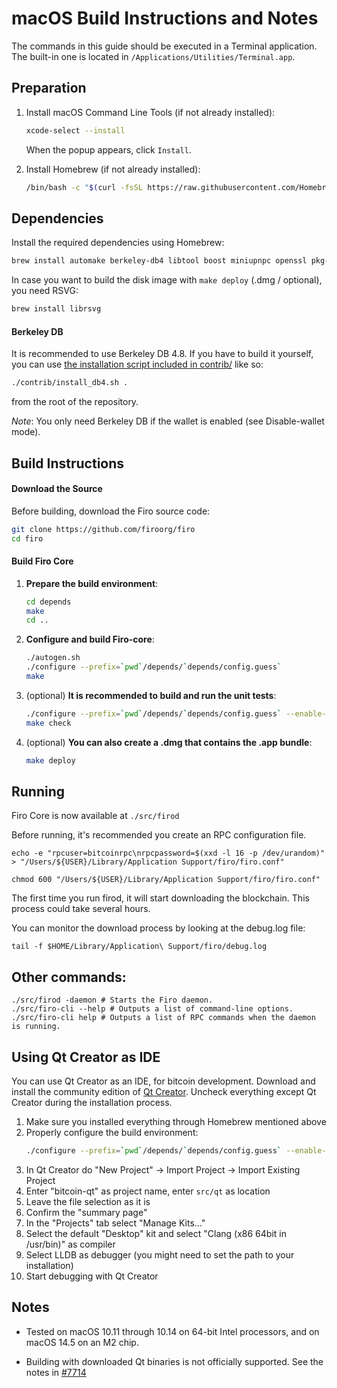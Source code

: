 macOS Build Instructions and Notes
====================================
The commands in this guide should be executed in a Terminal application.
The built-in one is located in `/Applications/Utilities/Terminal.app`.

## Preparation
1. Install macOS Command Line Tools (if not already installed):
   ```bash
   xcode-select --install
   ```
   When the popup appears, click `Install`.


2. Install Homebrew (if not already installed):
   ```bash
   /bin/bash -c "$(curl -fsSL https://raw.githubusercontent.com/Homebrew/install/HEAD/install.sh)"
   ```


## Dependencies
Install the required dependencies using Homebrew:
```bash
brew install automake berkeley-db4 libtool boost miniupnpc openssl pkg-config protobuf python qt libevent qrencode python-setuptools m4
```

In case you want to build the disk image with `make deploy` (.dmg / optional), you need RSVG:
```bash
brew install librsvg
```

#### Berkeley DB
It is recommended to use Berkeley DB 4.8. If you have to build it yourself, you can use [the installation script included in contrib/](https://github.com/bitcoin/bitcoin/blob/master/contrib/install_db4.sh) like so:
```bash
./contrib/install_db4.sh .
```
from the root of the repository.

*Note*: You only need Berkeley DB if the wallet is enabled (see Disable-wallet mode).

## Build Instructions

#### Download the Source
Before building, download the Firo source code:
```bash
git clone https://github.com/firoorg/firo
cd firo
```

#### Build Firo Core
1. **Prepare the build environment**:
   ```bash
   cd depends
   make
   cd ..
   ```

2. **Configure and build Firo-core**:
   ```bash
   ./autogen.sh
   ./configure --prefix=`pwd`/depends/`depends/config.guess`
   make
   ```

3. (optional) **It is recommended to build and run the unit tests**:
   ```bash
   ./configure --prefix=`pwd`/depends/`depends/config.guess` --enable-tests
   make check
   ```
        
4. (optional) **You can also create a .dmg that contains the .app bundle**:
    ```bash
    make deploy
    ```


Running
-------

Firo Core is now available at `./src/firod`

Before running, it's recommended you create an RPC configuration file.

    echo -e "rpcuser=bitcoinrpc\nrpcpassword=$(xxd -l 16 -p /dev/urandom)" > "/Users/${USER}/Library/Application Support/firo/firo.conf"

    chmod 600 "/Users/${USER}/Library/Application Support/firo/firo.conf"

The first time you run firod, it will start downloading the blockchain. This process could take several hours.

You can monitor the download process by looking at the debug.log file:

    tail -f $HOME/Library/Application\ Support/firo/debug.log

Other commands:
-------

    ./src/firod -daemon # Starts the Firo daemon.
    ./src/firo-cli --help # Outputs a list of command-line options.
    ./src/firo-cli help # Outputs a list of RPC commands when the daemon is running.

Using Qt Creator as IDE
------------------------
You can use Qt Creator as an IDE, for bitcoin development.
Download and install the community edition of [Qt Creator](https://www.qt.io/download/).
Uncheck everything except Qt Creator during the installation process.

1. Make sure you installed everything through Homebrew mentioned above
2. Properly configure the build environment:
   ```bash
   ./configure --prefix=`pwd`/depends/`depends/config.guess` --enable-debug
   ```
3. In Qt Creator do "New Project" -> Import Project -> Import Existing Project
4. Enter "bitcoin-qt" as project name, enter `src/qt` as location
5. Leave the file selection as it is
6. Confirm the "summary page"
7. In the "Projects" tab select "Manage Kits..."
8. Select the default "Desktop" kit and select "Clang (x86 64bit in /usr/bin)" as compiler
9. Select LLDB as debugger (you might need to set the path to your installation)
10. Start debugging with Qt Creator

Notes
-----

* Tested on macOS 10.11 through 10.14 on 64-bit Intel processors, and on macOS 14.5 on an M2 chip.

* Building with downloaded Qt binaries is not officially supported. See the notes in [#7714](https://github.com/bitcoin/bitcoin/issues/7714)
